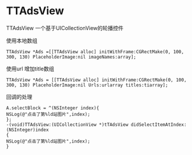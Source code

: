 # TTAdsView
TTAdsView
一个基于UICollectionView的轮播控件
        
使用本地数组

```objc
TTAdsView *Ads =[[TTAdsView alloc] initWithFrame:CGRectMake(0, 100, 300, 130) PlaceholderImage:nil imageNames:array];
```

使用url 增加title数组
```objc
TTAdsView *Ads = [[TTAdsView alloc] initWithFrame:CGRectMake(0, 100, 300, 130) PlaceholderImage:nil Urls:urlarray titles:tiarray];
```

回调的处理

	A.selectBlock = ^(NSInteger index){
    NSLog(@"点击了第%ld站图片",index);
	};
	-(void)TTAdsView:(UICollectionView *)tTAdsView didSelectItemAtIndex:(NSInteger)index
	{
    NSLog(@"点击了第%ld站图片",index);
	}	

